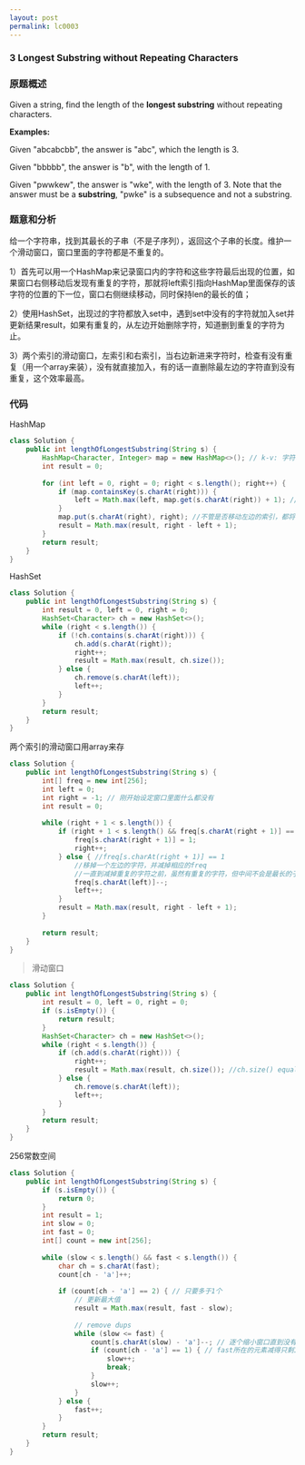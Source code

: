 ```yaml
---
layout: post
permalink: lc0003
---
```


### 3 Longest Substring without Repeating Characters
### 原题概述

Given a string, find the length of the **longest substring** without repeating characters.

**Examples:**

Given "abcabcbb", the answer is "abc", which the length is 3.

Given "bbbbb", the answer is "b", with the length of 1.

Given "pwwkew", the answer is "wke", with the length of 3. Note that the answer must be a **substring**, "pwke" is a subsequence and not a substring.

### 题意和分析

给一个字符串，找到其最长的子串（不是子序列），返回这个子串的长度。维护一个滑动窗口，窗口里面的字符都是不重复的。

1）首先可以用一个HashMap来记录窗口内的字符和这些字符最后出现的位置，如果窗口右侧移动后发现有重复的字符，那就将left索引指向HashMap里面保存的该字符的位置的下一位，窗口右侧继续移动，同时保持len的最长的值；

2）使用HashSet，出现过的字符都放入set中，遇到set中没有的字符就加入set并更新结果result，如果有重复的，从左边开始删除字符，知道删到重复的字符为止。

3）两个索引的滑动窗口，左索引和右索引，当右边新进来字符时，检查有没有重复（用一个array来装），没有就直接加入，有的话一直删除最左边的字符直到没有重复，这个效率最高。

### 代码

HashMap

```java
class Solution {
    public int lengthOfLongestSubstring(String s) {
        HashMap<Character, Integer> map = new HashMap<>(); // k-v: 字符-最新位置
        int result = 0;
        
        for (int left = 0, right = 0; right < s.length(); right++) {
            if (map.containsKey(s.charAt(right))) {
                left = Math.max(left, map.get(s.charAt(right)) + 1); // 更新一下把left的位置+1
            }
            map.put(s.charAt(right), right); //不管是否移动左边的索引，都将当前的字符存入hashmap
            result = Math.max(result, right - left + 1);
        }
        return result;
    }
}
```

HashSet

```java
class Solution {
    public int lengthOfLongestSubstring(String s) {
        int result = 0, left = 0, right = 0;
        HashSet<Character> ch = new HashSet<>();
        while (right < s.length()) {
            if (!ch.contains(s.charAt(right))) {
                ch.add(s.charAt(right));
                right++;
                result = Math.max(result, ch.size());
            } else {
                ch.remove(s.charAt(left));
                left++;
            }
        }
        return result;
    }
}
```

两个索引的滑动窗口用array来存

```java
class Solution {
    public int lengthOfLongestSubstring(String s) {
        int[] freq = new int[256];
        int left = 0;
        int right = -1; // 刚开始设定窗口里面什么都没有
        int result = 0;
        
        while (right + 1 < s.length()) {
            if (right + 1 < s.length() && freq[s.charAt(right + 1)] == 0) {
                freq[s.charAt(right + 1)] = 1;
                right++;
            } else { //freq[s.charAt(right + 1)] == 1
                //移掉一个左边的字符，并减掉相应的freq
                //一直到减掉重复的字符之前，虽然有重复的字符，但中间不会是最长的子字符串
                freq[s.charAt(left)]--;
                left++;
            }
            result = Math.max(result, right - left + 1);
        }
        
        return result;
    }
}
```
> 滑动窗口
```java
class Solution {
    public int lengthOfLongestSubstring(String s) {
        int result = 0, left = 0, right = 0;
        if (s.isEmpty()) {
            return result;
        }
        HashSet<Character> ch = new HashSet<>();
        while (right < s.length()) {
            if (ch.add(s.charAt(right))) {
                right++;
                result = Math.max(result, ch.size()); //ch.size() equal to right - left
            } else {
                ch.remove(s.charAt(left));
                left++;
            }
        }
        return result;
    }
}
```

256常数空间
```java
class Solution {
    public int lengthOfLongestSubstring(String s) {        
        if (s.isEmpty()) {
            return 0;
        }
        int result = 1;
        int slow = 0;
        int fast = 0;
        int[] count = new int[256];
        
        while (slow < s.length() && fast < s.length()) {
            char ch = s.charAt(fast);
            count[ch - 'a']++;
            
            if (count[ch - 'a'] == 2) { // 只要多于1个
                // 更新最大值
                result = Math.max(result, fast - slow);
                
                // remove dups
                while (slow <= fast) {
                    count[s.charAt(slow) - 'a']--; // 逐个缩小窗口直到没有dups
                    if (count[ch - 'a'] == 1) { // fast所在的元素减得只剩1个，窗口中没有重复了
                        slow++;
                        break;
                    }
                    slow++;
                }
            } else {
                fast++;
            }
        }
        return result;
    }
}
```